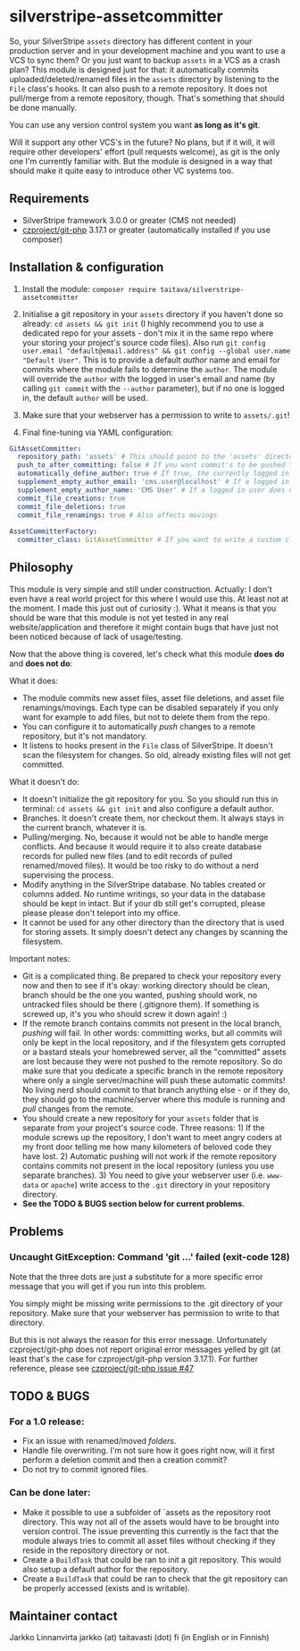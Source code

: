 # silverstripe-assetcommitter

So, your SilverStripe `assets` directory has different content in your production server and in your development machine and you want to use a VCS to sync them? Or you just want to backup `assets` in a VCS as a crash plan? This module is designed just for that: it automatically commits uploaded/deleted/renamed files in the `assets` directory by listening to the `File` class's hooks. It can also push to a remote repository. It does not pull/merge from a remote repository, though. That's something that should be done manually.

You can use any version control system you want **as long as it's git**.

Will it support any other VCS's in the future? No plans, but if it will, it will require other developers' effort (pull requests welcome), as git is the only one I'm currently familiar with. But the module is designed in a way that should make it quite easy to introduce other VC systems too.

## Requirements

- SilverStripe framework 3.0.0 or greater (CMS not needed)
- [czproject/git-php](https://github.com/czproject/git-php) 3.17.1 or greater (automatically installed if you use composer)

## Installation & configuration

1. Install the module: `composer require taitava/silverstripe-assetcommitter`

2. Initialise a git repository in your `assets` directory if you haven't done so already: `cd assets && git init` (I highly recommend you to use a dedicated repo for your assets - don't mix it in the same repo where your storing your project's source code files). Also run `git config user.email "default@email.address" && git config --global user.name "Default User"`. This is to provide a default *author* name and email for commits where the module fails to determine the `author`. The module will override the `author` with the logged in user's email and name (by calling `git commit` with the `--author` parameter), but if no one is logged in, the default `author` will be used.

3. Make sure that your webserver has a permission to write to `assets/.git`!

4. Final fine-tuning via YAML configuration:
```yaml
GitAssetCommitter:
  repository_path: 'assets' # This should point to the 'assets' directory (which should be your repository's root directory.)
  push_to_after_committing: false # If you want commit's to be pushed to a remote repository, set this to a string like "origin master" or just "origin", otherwise set this to false.
  automatically_define_author: true # If true, the currently logged in CMS user's email and name will be used as an author of commits. If nobody is logged in, the default author of the repository will be used.
  supplement_empty_author_email: 'cms.user@localhost' # If a logged in user does not have an email address, use this instead. Has no effect if automatically_define_author is false.
  supplement_empty_author_name: 'CMS User' # If a logged in user does not have a name, use this instead. Has no effect if automatically_define_author is false.
  commit_file_creations: true
  commit_file_deletions: true
  commit_file_renamings: true # Also affects movings
  
AssetCommitterFactory:
  committer_class: GitAssetCommitter # If you want to write a custom class that should handle committing, define the fully qualified name of the class here. Most of the time you will not want to change this value. Note that you may need to copy the above configuration values and apply them to your new class in your YAML config file!
```

## Philosophy

This module is very simple and still under construction. Actually: I don't even have a real world project for this where I would use this. At least not at the moment. I made this just out of curiosity :). What it means is that you should be ware that this module is not yet tested in any real website/application and therefore it might contain bugs that have just not been noticed because of lack of usage/testing.

Now that the above thing is covered, let's check what this module **does do** and **does not do**:

What it does:
- The module commits new asset files, asset file deletions, and asset file renamings/movings. Each type can be disabled separately if you only want for example to add files, but not to delete them from the repo.
- You can configure it to automatically *push* changes to a remote repository, but it's not mandatory.
- It listens to hooks present in the `File` class of SilverStripe. It doesn't scan the filesystem for changes. So old, already existing files will not get committed.

What it doesn't do:
- It doesn't initialize the git repository for you. So you should run this in terminal: `cd assets && git init` and also configure a default author.
- Branches. It doesn't create them, nor checkout them. It always stays in the current branch, whatever it is.
- Pulling/merging. No, because it would not be able to handle merge conflicts. And because it would require it to also create database records for pulled new files (and to edit records of pulled renamed/moved files). It would be too risky to do without a nerd supervising the process.
- Modify anything in the SilverStripe database. No tables created or columns added. No runtime writings, so your data in the database should be kept in intact. But if your db still get's corrupted, please please please don't teleport into my office.
- It cannot be used for any other directory than the directory that is used for storing assets. It simply doesn't detect any changes by scanning the filesystem.

Important notes:
- Git is a complicated thing. Be prepared to check your repository every now and then to see if it's okay: working directory should be clean, branch should be the one you wanted, pushing should work, no untracked files should be there (.gitignore them). If something is screwed up, it's you who should screw it down again! :)
- If the remote branch contains commits not present in the local branch, *pushing* will fail. In other words: committing works, but all commits will only be kept in the local repository, and if the filesystem gets corrupted or a bastard steals your homebrewed server, all the "committed" assets are lost because they were not pushed to the remote repository. So do make sure that you dedicate a specific branch in the remote repository where only a single server/machine will push these automatic commits! No living nerd should commit to that branch anything else - or if they do, they should go to the machine/server where this module is running and *pull* changes from the remote.
- You should create a new repository for your `assets` folder that is separate from your project's source code. Three reasons: 1) If the module screws up the repository, I don't want to meet angry coders at my front door telling me how many kilometers of beloved code they have lost. 2) Automatic pushing will not work if the remote repository contains commits not present in the local repository (unless you use separate branches). 3) You need to give your webserver user (i.e. `www-data` or `apache`) write access to the `.git` directory in your repository directory.
- **See the TODO & BUGS section below for current problems.**

## Problems

### Uncaught GitException: Command 'git ...' failed (exit-code 128)
Note that the three dots are just a substitute for a more specific error message that you will get if you run into this problem.

You simply might be missing write permissions to the .git directory of your repository. Make sure that your webserver has permission to write to that directory.

But this is not always the reason for this error message. Unfortunately czproject/git-php does not report original error messages yelled by git (at least that's the case for czproject/git-php version 3.17.1). For further reference, please see [czproject/git-php issue #47](https://github.com/czproject/git-php/issues/47)


## TODO & BUGS
### For a 1.0 release:
- Fix an issue with renamed/moved _folders_.
- Handle file overwriting. I'm not sure how it goes right now, will it first perform a deletion commit and then a creation commit?
- Do not try to commit ignored files.

### Can be done later:
- Make it possible to use a subfolder of `assets as the repository root directory. This way not all of the assets would have to be brought into version control. The issue preventing this currently is the fact that the module always tries to commit all asset files without checking if they reside in the repository directory or not.
- Create a `BuildTask` that could be ran to init a git repository. This would also setup a default author for the repository.
- Create a `BuildTask` that could be ran to check that the git repository can be properly accessed (exists and is writable).

## Maintainer contact

 Jarkko Linnanvirta
 jarkko (at) taitavasti (dot) fi (in English or in Finnish)
